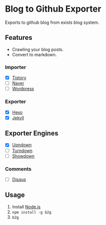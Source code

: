 # Blog to Github Exporter
Exports to github blog from exists blog system.

## Features
- Crawling your blog posts.
- Convert to markdown.

### Importer
- [x] [Tistory](https://tistory.com/)
- [ ] [Naver](https://blog.naver.com)
- [ ] [Wordpress](https://wordpress.com)

### Exporter
- [x] [Hexo](https://hexo.io)
- [x] [Jekyll](https://jekyllrb.com)

## Exporter Engines
- [x] [Upndown](https://github.com/netgusto/upndown)
- [ ] [Turndown](https://github.com/domchristie/turndown)
- [ ] [Showdown](https://github.com/showdownjs/showdown)

### Comments
- [ ] [Disqus](https://disqus.com/)

## Usage

1. Install [Node.js](https://nodejs.org/)
2. `npm install -g b2g`
3. `b2g`
